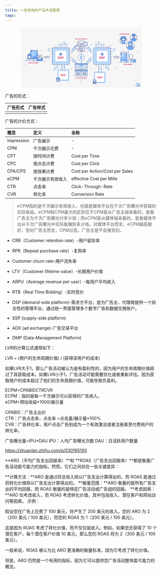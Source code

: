 ```yaml
---
title: 一些常用的产品术语整理
tags:
---
```



<center>
    <img src="../images/pm/ad_platform.jpg" width="400"/>
</center>


广告的形式：

| 广告形式 | 广告样式 |
|:-----|:-----|
|      |      |

广告的计价方式：

| 概念         | 定义       | 全称 |
|:-----------|:---------|:---|
| impression | 广告展示     |  -  |
| CPM        | 千次展示花费   |  -  |
| CPT        | 按时间计费    |  Cost per Time  |
| CPC        | 按点击计费    |  Cost per Click  |
| CPA/CPS    | 按效果计费    |  Cost per Action/Cost per Sales  |
| eCPM       | 千次展示有效收入 |  effective Cost per Mille  |
| CTR        | 点击率      |  Click-Through-Rate  |
| CVR        | 转化率      |  Conversion Rate  |

> eCPM指的是千次展示有效收入，也就是媒体平台在千次广告曝光中获取的实际收益。eCPM和CPM最大的区别在于CPM是从广告主端来看的，是看广告主为千次广告曝光付多少钱；而eCPM是从媒体端来看的，是看媒体平台从千次广告曝光中实际能赚到多少钱。对媒体平台而言，eCPM越高越好，但对广告主而言，CPM过高，广告主是不会接受的。


+ CRR（Customer retention rate）-用户留存率
+ RPR（Repeat purchase rate）-复购率
+ Customer churn rate-用户流失率
+ LTV（Customer lifetime value）-长期用户价值
+ ARPU（Average revenue per user）-每用户平均收入



+ RTB（Real Time Bidding）-实时竞价
+ DSP (demand-side platform)-需求方平台，是为广告主、代理商提供一个综合性的管理平台，通过统一界面管理多个数字广告和数据交换账户。
+ SSP (supply-side platform)
+ ADX (ad exchange)-广告交易平台
+ DMP (Data-Management Platform)


LVR的计算公式通常如下：

LVR = (用户的生命周期价值) / (获得该用户的成本)

如果LVR大于1，那么广告活动被认为是有盈利性的，因为用户的生命周期价值超过了其获取成本。如果LVR小于1，广告活动可能需要优化或者重新评估，因为获取用户的成本超过了他们的生命周期价值，可能导致负盈利。


ECPM=CPABID*CTR*CVR  
ECPM：指的是每一千次展示可以获得的广告收入。  
eCPM=预估收益*1000/展示量

CPABID：广告主出价  
CTR：广告点击率，点击率 =点击量/展示量*100%  
CVR：广告转化率，用户点击广告到成为一个有效激活或者注册甚至付费用户的转化率。


广告曝光量=IPU*DAU
IPU：人均广告曝光次数
DAU：日活跃用户数量


https://zhuanlan.zhihu.com/p/530195193




**ARO（平均广告支出回报率）**和 **ROAS（广告支出回报率）**都是衡量广告活动盈亏能力的指标。然而，它们之间存在一些关键差异：

**计算方法：**ARO 是通过将总收入除以广告支出计算得出的，而 ROAS 是通过将转化价值除以广告支出计算得出的。
**衡量范围：**ARO 衡量的是所有广告支出的平均回报，而 ROAS 衡量的是特定广告活动或广告组的回报。
**考虑因素：**ARO 仅考虑收入，而 ROAS 考虑转化价值，其中包括收入、潜在客户和网站访问等因素。
示例：

假设您在广告上花费了 100 美元，并产生了 200 美元的收入。您的 ARO 为 2（200 美元 / 100 美元），而您的 ROAS 为 1（200 美元 / 100 美元）。

这是因为 ROAS 考虑了转化价值，而不仅仅是收入。例如，如果您还获得了 10 个潜在客户，每个潜在客户价值 10 美元，那么您的 ROAS 将为 2（300 美元 / 100 美元）。

一般来说，ROAS 被认为比 ARO 更准确的衡量标准，因为它考虑了转化价值。

但是，ARO 仍然是一个有用的指标，因为它可以提供您广告活动整体盈亏能力的概览。